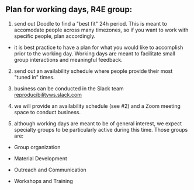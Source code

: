 ## Plan for working days, R4E group:  

1) send out Doodle to find a "best fit" 24h period. This is meant to accomodate people across many timezones, so if you want to work with specific people, plan accordingly.  

* it is best practice to have a plan for what you would like to accomplish prior to the working day. Working days are meant to facilitate small group interactions and meaningful feedback.   

2) send out an availability schedule where people provide their most "tuned in" times.  

3) business can be conducted in the Slack team [reproducibilityws.slack.com](http://reproducibilityws.slack.com)  

4) we will provide an availability schedule (see #2) and a Zoom meeting space to conduct business.  

5) although working days are meant to be of general interest, we expect specialty groups to be particularly active during this time. Those groups are:  

* Group organization  

* Material Development  

* Outreach and Communication  

* Workshops and Training  

